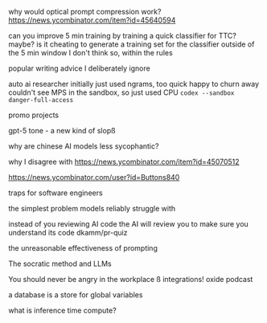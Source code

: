 why would optical prompt compression work?
https://news.ycombinator.com/item?id=45640594


can you improve 5 min training by training a quick classifier for TTC?
maybe?
is it cheating to generate a training set for the classifier outside of the 5 min window
I don't think so, within the rules

popular writing advice I deliberately ignore

auto ai researcher
initially just used ngrams, too quick
happy to churn away
couldn't see MPS in the sandbox, so just used CPU
`codex --sandbox danger-full-access`

promo projects

gpt-5 tone - a new kind of slopß

why are chinese AI models less sycophantic?

why I disagree with https://news.ycombinator.com/item?id=45070512 

https://news.ycombinator.com/user?id=Buttons840

traps for software engineers

the simplest problem models reliably struggle with

instead of you reviewing AI code the AI will review you to make sure you understand its code
dkamm/pr-quiz

the unreasonable effectiveness of prompting


The socratic method and LLMs

You should never be angry in the workplace
ß
 integrations! oxide podcast
 
 a database is a store for global variables
 
 what is inference time compute?
 
